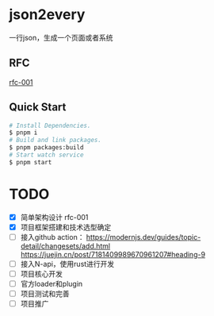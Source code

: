 # json2every
一行json，生成一个页面或者系统

## RFC
[rfc-001](./rfcs/rfc-001.md)
## Quick Start

```bash
# Install Dependencies.
$ pnpm i 
# Build and link packages.
$ pnpm packages:build
# Start watch service
$ pnpm start
```

# TODO
- [x] 简单架构设计 rfc-001
- [x] 项目框架搭建和技术选型确定
- [ ] 接入github action： 
https://modernjs.dev/guides/topic-detail/changesets/add.html 
https://juejin.cn/post/7181409989670961207#heading-9
- [ ] 接入N-api，使用rust进行开发
- [ ] 项目核心开发
- [ ] 官方loader和plugin
- [ ] 项目测试和完善
- [ ] 项目推广
